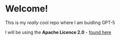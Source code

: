 # Welcome!
This is my *really* cool repo where I am buidling GPT-5

I will be using the **Apache Licence 2.0** - [found here](LICENSE.md)
